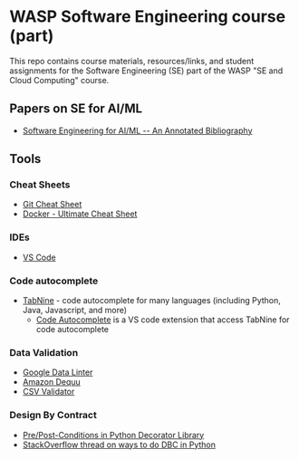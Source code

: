# WASP Software Engineering course (part)

This repo contains course materials, resources/links, and student assignments for the Software Engineering (SE) part of the WASP "SE and Cloud Computing" course.

## Papers on SE for AI/ML
- [Software Engineering for AI/ML -- An Annotated Bibliography](https://github.com/ckaestne/seaibib)

## Tools

### Cheat Sheets
- [Git Cheat Sheet](https://wac-cdn.atlassian.com/dam/jcr:e7e22f25-bba2-4ef1-a197-53f46b6df4a5/SWTM-2088_Atlassian-Git-Cheatsheet.pdf?cdnVersion=387)
- [Docker - Ultimate Cheat Sheet](https://dockerlabs.collabnix.com/docker/cheatsheet/)

### IDEs

- [VS Code](https://code.visualstudio.com/)

### Code autocomplete

- [TabNine](https://www.tabnine.com/) - code autocomplete for many languages (including Python, Java, Javascript, and more)
  - [Code Autocomplete](https://marketplace.visualstudio.com/items?itemName=svipas.code-autocomplete) is a VS code extension that access TabNine for code autocomplete

### Data Validation

- [Google Data Linter](https://github.com/brain-research/data-linter)
- [Amazon Dequu](https://aws.amazon.com/blogs/big-data/test-data-quality-at-scale-with-deequ/)
- [CSV Validator](https://github.com/jbroutier/csv-validator)

### Design By Contract

- [Pre/Post-Conditions in Python Decorator Library](https://wiki.python.org/moin/PythonDecoratorLibrary#Pre-.2FPost-Conditions)
- [StackOverflow thread on ways to do DBC in Python](https://stackoverflow.com/questions/8563464/using-design-by-contract-in-python)